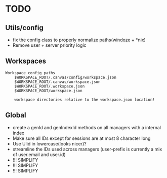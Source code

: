 # TODO

## Utils/config

- fix the config class to properly normalize paths(windoze + *nix)
- Remove user + server priority logic

## Workspaces

```text
Workspace config paths
    $WORKSPACE_ROOT/.canvas/config/workspace.json
    $WORKSPACE_ROOT/.canvas/workspace.json
    $WORKSPACE_ROOT/.workspace.json
    $WORKSPACE_ROOT/workspace.json
    
    workspace directories relative to the workspace.json location!
```

## Global

- create a genId and genIndexId methods on all managers with a internal index
- Make sure all IDs except for sessions are at most 8 character long
- Use Ulid in lowercase(looks nicer)?
- streamline the IDs used across managers (user-prefix is currently a mix of user.email and user.id)
- !!! SIMPLIFY
- !!! SIMPLIFY
- !!! SIMPLIFY
